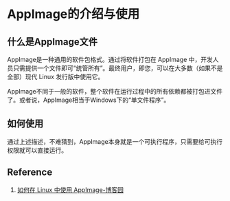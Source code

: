 # AppImage的介绍与使用

## 什么是AppImage文件

AppImage是一种通用的软件包格式。通过将软件打包在 AppImage 中，开发人员只需提供一个文件即可“统管所有”。最终用户，即您，可以在大多数（如果不是全部）现代 Linux 发行版中使用它。  

AppImage不同于一般的软件，整个软件在运行过程中的所有依赖都被打包进文件了。或者说，AppImage相当于Windows下的“单文件程序”。  

## 如何使用

通过上述描述，不难猜到，AppImage本身就是一个可执行程序，只需要给可执行权限就可以直接运行。  

## Reference

1. [如何在 Linux 中使用 AppImage-博客园](https://www.cnblogs.com/pipci/p/16109756.html)